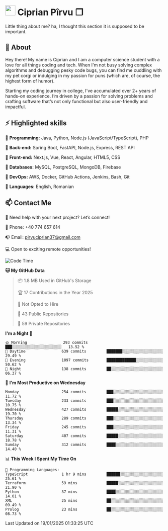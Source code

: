 # <img height="32px" src="https://user-images.githubusercontent.com/74038190/216122041-518ac897-8d92-4c6b-9b3f-ca01dcaf38ee.png"> Ciprian Pîrvu ❐ </h1>

Little thing about me? ha, I thought this section it is supposed to be important.

## 🧐 About

Hey there! My name is Ciprian and I am a computer science student with a love for all things coding and tech. When I'm not busy solving complex algorithms and debugging pesky code bugs, you can find me cuddling with my pet corgi or indulging in my passion for puns (which are, of course, the highest form of humor).

Starting my coding journey in college, I've accumulated over 2+ years of hands-on experience. I’m driven by a passion for solving problems and crafting software that’s not only functional but also user-friendly and impactful.


## ⚡ Highlighted skills

🎯 **Programming:** Java, Python, Node.js (JavaScript/TypeScript), PHP

🎯 **Back-end:** Spring Boot, FastAPI, Node.js, Express, REST API

🎯 **Front-end:** Next.js, Vue, React, Angular, HTML5, CSS

🎯 **Databases:** MySQL, PostgreSQL, MongoDB, Firebase

🎯 **DevOps:** AWS, Docker, GitHub Actions, Jenkins, Bash, Git

🎯 **Languages:** English, Romanian



## 📫 Contact Me

🤝 Need help with your next project? Let’s connect!

📱 Phone: +40 774 657 614

📭 Email: pirvuciprian37@gmail.com


💻 Open to exciting remote opportunities!

<!--START_SECTION:waka-->
![Code Time](http://img.shields.io/badge/Code%20Time-2%2C260%20hrs%2034%20mins-blue)

**🐱 My GitHub Data** 

> 📦 1.8 MB Used in GitHub's Storage 
 > 
> 🏆 17 Contributions in the Year 2025
 > 
> 🚫 Not Opted to Hire
 > 
> 📜 43 Public Repositories 
 > 
> 🔑 59 Private Repositories 
 > 
**I'm a Night 🦉** 

```text
🌞 Morning                293 commits         ███░░░░░░░░░░░░░░░░░░░░░░   13.52 % 
🌆 Daytime                639 commits         ███████░░░░░░░░░░░░░░░░░░   29.49 % 
🌃 Evening                1097 commits        █████████████░░░░░░░░░░░░   50.62 % 
🌙 Night                  138 commits         ██░░░░░░░░░░░░░░░░░░░░░░░   06.37 % 
```
📅 **I'm Most Productive on Wednesday** 

```text
Monday                   254 commits         ███░░░░░░░░░░░░░░░░░░░░░░   11.72 % 
Tuesday                  233 commits         ███░░░░░░░░░░░░░░░░░░░░░░   10.75 % 
Wednesday                427 commits         █████░░░░░░░░░░░░░░░░░░░░   19.70 % 
Thursday                 289 commits         ███░░░░░░░░░░░░░░░░░░░░░░   13.34 % 
Friday                   245 commits         ███░░░░░░░░░░░░░░░░░░░░░░   11.31 % 
Saturday                 407 commits         █████░░░░░░░░░░░░░░░░░░░░   18.78 % 
Sunday                   312 commits         ████░░░░░░░░░░░░░░░░░░░░░   14.40 % 
```


📊 **This Week I Spent My Time On** 

```text
💬 Programming Languages: 
TypeScript               1 hr 9 mins         ██████░░░░░░░░░░░░░░░░░░░   25.61 % 
Terraform                59 mins             █████░░░░░░░░░░░░░░░░░░░░   21.90 % 
Python                   37 mins             ████░░░░░░░░░░░░░░░░░░░░░   14.01 % 
XML                      25 mins             ██░░░░░░░░░░░░░░░░░░░░░░░   09.49 % 
Prolog                   23 mins             ██░░░░░░░░░░░░░░░░░░░░░░░   08.73 % 
```


 Last Updated on 19/01/2025 01:33:25 UTC
<!--END_SECTION:waka-->
